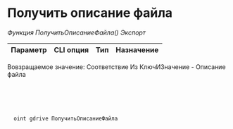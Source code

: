 ﻿---
sidebar_position: 10
---

# Получить описание файла 



*Функция ПолучитьОписаниеФайла() Экспорт*

  | Параметр | CLI опция | Тип | Назначение |
  |-|-|-|-|

  
  Вовзращаемое значение:   Соответствие Из КлючИЗначение - Описание файла

```bsl title="Пример кода"
	

	
```

```sh title="Пример команд CLI"
    
  oint gdrive ПолучитьОписаниеФайла

```


```json title="Результат"



```
